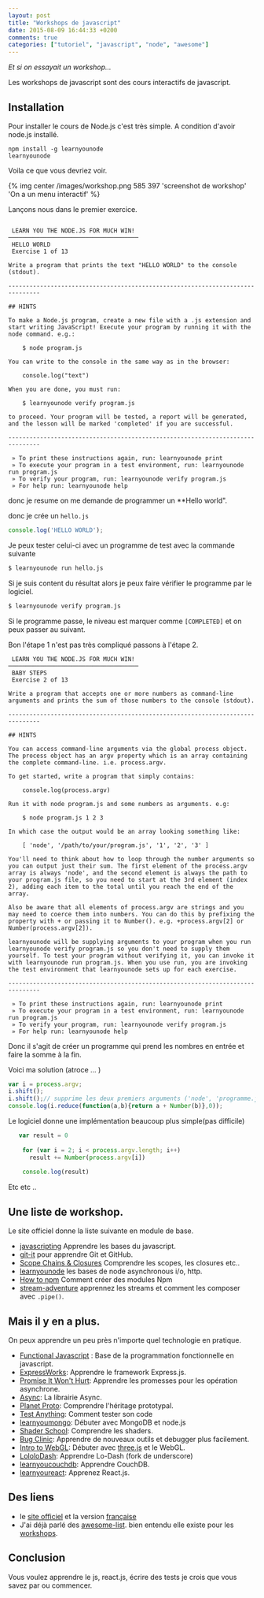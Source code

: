 ```yaml
---
layout: post
title: "Workshops de javascript"
date: 2015-08-09 16:44:33 +0200
comments: true
categories: ["tutoriel", "javascript", "node", "awesome"] 
---
```



*Et si on essayait un workshop...*

Les workshops de javascript sont des cours interactifs de javascript.

## Installation

Pour installer le cours de Node.js c'est très simple. A condition d'avoir node.js installé.

```
npm install -g learnyounode
learnyounode
```

Voila ce que vous devriez voir.

{% img center /images/workshop.png 585 397 'screenshot de workshop' 'On a un menu interactif' %}

Lançons nous dans le premier exercice.

```

 LEARN YOU THE NODE.JS FOR MUCH WIN!
─────────────────────────────────────
 HELLO WORLD
 Exercise 1 of 13

Write a program that prints the text "HELLO WORLD" to the console (stdout).

-------------------------------------------------------------------------------

## HINTS

To make a Node.js program, create a new file with a .js extension and start writing JavaScript! Execute your program by running it with the
node command. e.g.:

    $ node program.js

You can write to the console in the same way as in the browser:

    console.log("text")

When you are done, you must run:

    $ learnyounode verify program.js

to proceed. Your program will be tested, a report will be generated, and the lesson will be marked 'completed' if you are successful.

-------------------------------------------------------------------------------

 » To print these instructions again, run: learnyounode print
 » To execute your program in a test environment, run: learnyounode run program.js
 » To verify your program, run: learnyounode verify program.js
 » For help run: learnyounode help
```

donc je resume on me demande de programmer un **Hello world".

donc je crée un `hello.js`

``` js
console.log('HELLO WORLD');
```

Je peux tester celui-ci avec un programme de test avec la commande suivante
``` sh
$ learnyounode run hello.js
```

Si je suis content du résultat alors je peux faire vérifier le programme par le logiciel.

``` sh
$ learnyounode verify program.js
```
Si le programme passe, le niveau est marquer comme `[COMPLETED]` et on peux passer au suivant. 

Bon l'étape 1 n'est pas très compliqué passons à l'étape 2.

```
 LEARN YOU THE NODE.JS FOR MUCH WIN!
─────────────────────────────────────
 BABY STEPS
 Exercise 2 of 13

Write a program that accepts one or more numbers as command-line arguments and prints the sum of those numbers to the console (stdout).

-------------------------------------------------------------------------------

## HINTS

You can access command-line arguments via the global process object. The process object has an argv property which is an array containing the complete command-line. i.e. process.argv.

To get started, write a program that simply contains:

    console.log(process.argv)

Run it with node program.js and some numbers as arguments. e.g:

    $ node program.js 1 2 3

In which case the output would be an array looking something like:

    [ 'node', '/path/to/your/program.js', '1', '2', '3' ]

You'll need to think about how to loop through the number arguments so  you can output just their sum. The first element of the process.argv array is always 'node', and the second element is always the path to your program.js file, so you need to start at the 3rd element (index 2), adding each item to the total until you reach the end of the array.

Also be aware that all elements of process.argv are strings and you may need to coerce them into numbers. You can do this by prefixing the property with + or passing it to Number(). e.g. +process.argv[2] or Number(process.argv[2]).

learnyounode will be supplying arguments to your program when you run learnyounode verify program.js so you don't need to supply them yourself. To test your program without verifying it, you can invoke it with learnyounode run program.js. When you use run, you are invoking the test environment that learnyounode sets up for each exercise.

-------------------------------------------------------------------------------

 » To print these instructions again, run: learnyounode print
 » To execute your program in a test environment, run: learnyounode run program.js
 » To verify your program, run: learnyounode verify program.js
 » For help run: learnyounode help
```

Donc il s'agit de créer un programme qui prend les nombres en entrée et faire la somme à la fin.

Voici ma solution (atroce ... )

``` js
var i = process.argv;
i.shift(); 
i.shift();// supprime les deux premiers arguments ('node', 'programme.js')
console.log(i.reduce(function(a,b){return a + Number(b)},0));
```

Le logiciel donne une implémentation beaucoup plus simple(pas difficile)
``` js
   var result = 0
    
    for (var i = 2; i < process.argv.length; i++)
      result += Number(process.argv[i])
    
    console.log(result)
```

Etc etc ..

## Une liste de workshop.

Le site officiel donne la liste suivante en module de base.

 * [javascripting](https://www.github.com/sethvincent/javascripting) Apprendre les bases du javascript.
 * [git-it](https://www.github.com/jlord/git-it) pour apprendre Git et GitHub.
 * [Scope Chains & Closures](https://www.github.com/jesstelford/scope-chains-closures) Comprendre les scopes, les closures etc..
 * [learnyounode](https://www.github.com/workshopper/learnyounode) les bases de node asynchronous i/o, http.
 * [How to npm](https://github.com/npm/how-to-npm) Comment créer des modules Npm
 * [stream-adventure](https://www.github.com/substack/stream-adventure) apprennez les streams et comment les composer avec `.pipe()`.



## Mais il y en a plus.

On peux apprendre un peu près n'importe quel technologie en pratique.

 * [Functional Javascript](https://github.com/timoxley/functional-javascript-workshop) : Base de la programmation fonctionnelle en javascript.
 * [ExpressWorks](https://github.com/azat-co/expressworks): Apprendre le framework Express.js.
 * [Promise It Won't Hurt](https://github.com/stevekane/promise-it-wont-hurt):  Apprendre les promesses pour les opération asynchrone.
 * [Async](https://github.com/bulkan/async-you):  La librairie Async.
 * [Planet Proto](https://github.com/sporto/planetproto):  Comprendre l'héritage prototypal.
 * [Test Anything](https://github.com/finnp/test-anything):  Comment tester son code
 * [learnyoumongo](https://github.com/evanlucas/learnyoumongo):  Débuter avec MongoDB et node.js
 * [Shader School](https://github.com/gl-modules/shader-school):  Comprendre les shaders.
 * [Bug Clinic](https://github.com/othiym23/bug-clinic):  Apprendre de nouveaux outils et debugger plus facilement.
 * [Intro to WebGL](https://github.com/alexmackey/IntroToWebGLWithThreeJS):  Débuter avec [three.js]() et le WebGL.
 * [LololoDash](https://github.com/mdunisch/lololodash): Apprendre Lo-Dash (fork de underscore)
 * [learnyoucouchdb](https://github.com/robertkowalski/learnyoucouchdb):  Apprendre CouchDB.
 * [learnyoureact](https://github.com/tako-black/learnyoureact):  Apprenez React.js.

## Des liens

 * le [site officiel](http://nodeschool.io) et la version [française](http://nodeschool.io/fr-fr/)
 * J'ai déjà parlé des [awesome-list](/blog/2015/04/29/awesome-et-liste-de-liens/). bien entendu elle existe pour les [workshops](https://github.com/therebelrobot/awesome-workshopper).

## Conclusion

Vous voulez apprendre le js, react.js, écrire des tests je crois que vous savez par ou commencer. 
